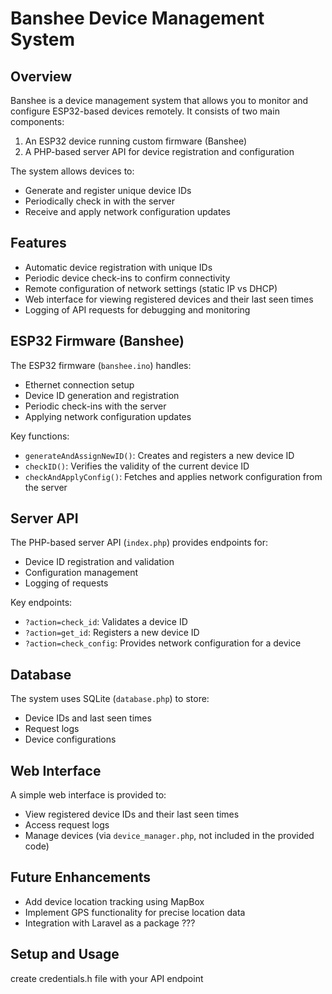 # Banshee Device Management System

## Overview

Banshee is a device management system that allows you to monitor and configure ESP32-based devices remotely. It consists of two main components:

1. An ESP32 device running custom firmware (Banshee)
2. A PHP-based server API for device registration and configuration

The system allows devices to:
- Generate and register unique device IDs
- Periodically check in with the server
- Receive and apply network configuration updates

## Features

- Automatic device registration with unique IDs
- Periodic device check-ins to confirm connectivity
- Remote configuration of network settings (static IP vs DHCP)
- Web interface for viewing registered devices and their last seen times
- Logging of API requests for debugging and monitoring

## ESP32 Firmware (Banshee)

The ESP32 firmware (`banshee.ino`) handles:
- Ethernet connection setup
- Device ID generation and registration
- Periodic check-ins with the server
- Applying network configuration updates

Key functions:
- `generateAndAssignNewID()`: Creates and registers a new device ID
- `checkID()`: Verifies the validity of the current device ID
- `checkAndApplyConfig()`: Fetches and applies network configuration from the server

## Server API

The PHP-based server API (`index.php`) provides endpoints for:
- Device ID registration and validation
- Configuration management
- Logging of requests

Key endpoints:
- `?action=check_id`: Validates a device ID
- `?action=get_id`: Registers a new device ID
- `?action=check_config`: Provides network configuration for a device

## Database

The system uses SQLite (`database.php`) to store:
- Device IDs and last seen times
- Request logs
- Device configurations

## Web Interface

A simple web interface is provided to:
- View registered device IDs and their last seen times
- Access request logs
- Manage devices (via `device_manager.php`, not included in the provided code)

## Future Enhancements

- Add device location tracking using MapBox
- Implement GPS functionality for precise location data
- Integration with Laravel as a package ???

## Setup and Usage

create credentials.h file with your API endpoint
